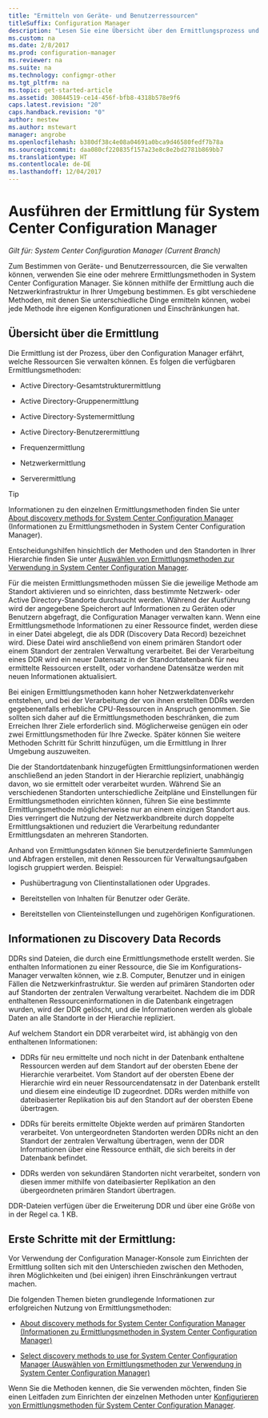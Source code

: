 ```yaml
---
title: "Ermitteln von Geräte- und Benutzerressourcen"
titleSuffix: Configuration Manager
description: "Lesen Sie eine Übersicht über den Ermittlungsprozess und die Ermittlung von Datensätzen."
ms.custom: na
ms.date: 2/8/2017
ms.prod: configuration-manager
ms.reviewer: na
ms.suite: na
ms.technology: configmgr-other
ms.tgt_pltfrm: na
ms.topic: get-started-article
ms.assetid: 30844519-ce14-456f-bfb8-4318b578e9f6
caps.latest.revision: "20"
caps.handback.revision: "0"
author: mestew
ms.author: mstewart
manager: angrobe
ms.openlocfilehash: b380df38c4e08a04691a0bca9d46580fedf7b78a
ms.sourcegitcommit: daa080cf220835f157a23e8c8e2bd2781b869bb7
ms.translationtype: HT
ms.contentlocale: de-DE
ms.lasthandoff: 12/04/2017
---
```

# <a name="run-discovery-for-system-center-configuration-manager"></a>Ausführen der Ermittlung für System Center Configuration Manager

*Gilt für: System Center Configuration Manager (Current Branch)*

Zum Bestimmen von Geräte- und Benutzerressourcen, die Sie verwalten können, verwenden Sie eine oder mehrere Ermittlungsmethoden in System Center Configuration Manager. Sie können mithilfe der Ermittlung auch die Netzwerkinfrastruktur in Ihrer Umgebung bestimmen. Es gibt verschiedene Methoden, mit denen Sie unterschiedliche Dinge ermitteln können, wobei jede Methode ihre eigenen Konfigurationen und Einschränkungen hat.  

## <a name="overview-of-discovery"></a>Übersicht über die Ermittlung  
 Die Ermittlung ist der Prozess, über den Configuration Manager erfährt, welche Ressourcen Sie verwalten können. Es folgen die verfügbaren Ermittlungsmethoden:  

-   Active Directory-Gesamtstrukturermittlung  

-   Active Directory-Gruppenermittlung  

-   Active Directory-Systemermittlung  

-   Active Directory-Benutzerermittlung  

-   Frequenzermittlung  

-   Netzwerkermittlung  

-   Serverermittlung  

> [!TIP]  
>  Informationen zu den einzelnen Ermittlungsmethoden finden Sie unter [About discovery methods for System Center Configuration Manager](../../../../core/servers/deploy/configure/about-discovery-methods.md) (Informationen zu Ermittlungsmethoden in System Center Configuration Manager).  
>   
>  Entscheidungshilfen hinsichtlich der Methoden und den Standorten in Ihrer Hierarchie finden Sie unter [Auswählen von Ermittlungsmethoden zur Verwendung in System Center Configuration Manager](../../../../core/servers/deploy/configure/select-discovery-methods-to-use.md).  

 Für die meisten Ermittlungsmethoden müssen Sie die jeweilige Methode am Standort aktivieren und so einrichten, dass bestimmte Netzwerk- oder Active Directory-Standorte durchsucht werden. Während der Ausführung wird der angegebene Speicherort auf Informationen zu Geräten oder Benutzern abgefragt, die Configuration Manager verwalten kann. Wenn eine Ermittlungsmethode Informationen zu einer Ressource findet, werden diese in einer Datei abgelegt, die als DDR (Discovery Data Record) bezeichnet wird. Diese Datei wird anschließend von einem primären Standort oder einem Standort der zentralen Verwaltung verarbeitet. Bei der Verarbeitung eines DDR wird ein neuer Datensatz in der Standortdatenbank für neu ermittelte Ressourcen erstellt, oder vorhandene Datensätze werden mit neuen Informationen aktualisiert.  

 Bei einigen Ermittlungsmethoden kann hoher Netzwerkdatenverkehr entstehen, und bei der Verarbeitung der von ihnen erstellten DDRs werden gegebenenfalls erhebliche CPU-Ressourcen in Anspruch genommen. Sie sollten sich daher auf die Ermittlungsmethoden beschränken, die zum Erreichen Ihrer Ziele erforderlich sind. Möglicherweise genügen ein oder zwei Ermittlungsmethoden für Ihre Zwecke. Später können Sie weitere Methoden Schritt für Schritt hinzufügen, um die Ermittlung in Ihrer Umgebung auszuweiten.  

 Die der Standortdatenbank hinzugefügten Ermittlungsinformationen werden anschließend an jeden Standort in der Hierarchie repliziert, unabhängig davon, wo sie ermittelt oder verarbeitet wurden. Während Sie an verschiedenen Standorten unterschiedliche Zeitpläne und Einstellungen für Ermittlungsmethoden einrichten können, führen Sie eine bestimmte Ermittlungsmethode möglicherweise nur an einem einzigen Standort aus. Dies verringert die Nutzung der Netzwerkbandbreite durch doppelte Ermittlungsaktionen und reduziert die Verarbeitung redundanter Ermittlungsdaten an mehreren Standorten.  

 Anhand von Ermittlungsdaten können Sie benutzerdefinierte Sammlungen und Abfragen erstellen, mit denen Ressourcen für Verwaltungsaufgaben logisch gruppiert werden. Beispiel:  

-   Pushübertragung von Clientinstallationen oder Upgrades.  

-   Bereitstellen von Inhalten für Benutzer oder Geräte.  

-   Bereitstellen von Clienteinstellungen und zugehörigen Konfigurationen.

##  <a name="BKMK_DDRs"></a> Informationen zu Discovery Data Records  
 DDRs sind Dateien, die durch eine Ermittlungsmethode erstellt werden. Sie enthalten Informationen zu einer Ressource, die Sie im Konfigurations-Manager verwalten können, wie z.B. Computer, Benutzer und in einigen Fällen die Netzwerkinfrastruktur. Sie werden auf primären Standorten oder auf Standorten der zentralen Verwaltung verarbeitet. Nachdem die im DDR enthaltenen Ressourceninformationen in die Datenbank eingetragen wurden, wird der DDR gelöscht, und die Informationen werden als globale Daten an alle Standorte in der Hierarchie repliziert.  

 Auf welchem Standort ein DDR verarbeitet wird, ist abhängig von den enthaltenen Informationen:  

-   DDRs für neu ermittelte und noch nicht in der Datenbank enthaltene Ressourcen werden auf dem Standort auf der obersten Ebene der Hierarchie verarbeitet. Vom Standort auf der obersten Ebene der Hierarchie wird ein neuer Ressourcendatensatz in der Datenbank erstellt und diesem eine eindeutige ID zugeordnet. DDRs werden mithilfe von dateibasierter Replikation bis auf den Standort auf der obersten Ebene übertragen.  

-   DDRs für bereits ermittelte Objekte werden auf primären Standorten verarbeitet. Von untergeordneten Standorten werden DDRs nicht an den Standort der zentralen Verwaltung übertragen, wenn der DDR Informationen über eine Ressource enthält, die sich bereits in der Datenbank befindet.  

-   DDRs werden von sekundären Standorten nicht verarbeitet, sondern von diesen immer mithilfe von dateibasierter Replikation an den übergeordneten primären Standort übertragen.  

DDR-Dateien verfügen über die Erweiterung DDR und über eine Größe von in der Regel ca. 1 KB.  

## <a name="get-started-with-discovery"></a>Erste Schritte mit der Ermittlung:  
 Vor Verwendung der Configuration Manager-Konsole zum Einrichten der Ermittlung sollten sich mit den Unterschieden zwischen den Methoden, ihren Möglichkeiten und (bei einigen) ihren Einschränkungen vertraut machen.  

Die folgenden Themen bieten grundlegende Informationen zur erfolgreichen Nutzung von Ermittlungsmethoden:  

-   [About discovery methods for System Center Configuration Manager (Informationen zu Ermittlungsmethoden in System Center Configuration Manager)](../../../../core/servers/deploy/configure/about-discovery-methods.md)  

-   [Select discovery methods to use for System Center Configuration Manager (Auswählen von Ermittlungsmethoden zur Verwendung in System Center Configuration Manager)](../../../../core/servers/deploy/configure/select-discovery-methods-to-use.md)  

Wenn Sie die Methoden kennen, die Sie verwenden möchten, finden Sie einen Leitfaden zum Einrichten der einzelnen Methoden unter [Konfigurieren von Ermittlungsmethoden für System Center Configuration Manager](../../../../core/servers/deploy/configure/configure-discovery-methods.md).  
